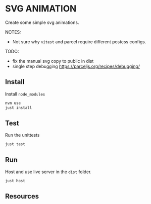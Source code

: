 # SVG ANIMATION

Create some simple svg animations.  

NOTES:

* Not sure why `vitest` and parcel require different postcss configs.

TODO:

* fix the manual svg copy to public in dist
* single step debugging https://parceljs.org/recipes/debugging/

## Install

Install `node_modules`

```sh
nvm use
just install
```

## Test

Run the unittests

```sh
just test
```

## Run

Host and use live server in the `dist` folder.  

```sh
just host
```

## Resources
